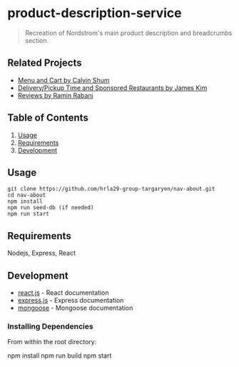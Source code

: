 # product-description-service

> Recreation of Nordstrom's main product description and breadcrumbs section.

## Related Projects

  - [Menu and Cart by Calvin Shum](https://github.com/hrla29-group-targaryen/menu-cart)
  - [Delivery/Pickup Time and Sponsored Restaurants by James Kim](https://github.com/hrla29-group-targaryen/time-sponsored)
  - [Reviews by Ramin Rabani](https://github.com/hrla29-group-targaryen/reviews)

## Table of Contents

1. [Usage](#Usage)
1. [Requirements](#requirements)
1. [Development](#development)

## Usage

```
git clone https://github.com/hrla29-group-targaryen/nav-about.git
cd nav-about
npm install
npm run seed-db (if needed)
npm run start
```

## Requirements

Nodejs, Express, React

## Development

* [react.js](https://reactjs.org/docs/getting-started.html) - React documentation
* [express.js](https://expressjs.com/en/api.html) - Express documentation
* [mongoose](https://mongoosejs.com/docs/index.html) - Mongoose documentation

### Installing Dependencies

From within the root directory:

npm install
npm run build
npm start
